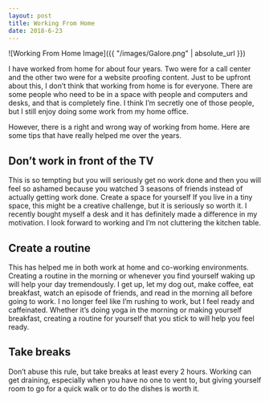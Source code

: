 ```yaml
---
layout: post
title: Working From Home
date: 2018-6-23
---
```


![Working From Home Image]({{ "/images/Galore.png" | absolute_url }})

I have worked from home for about four years. Two were for a call center and the other two were for a website proofing content. Just to be upfront about this, I don’t think that working from home is for everyone. There are some people who need to be in a space with people and computers and desks, and that is completely fine. I think I’m secretly one of those people, but I still enjoy doing some work from my home office.

However, there is a right and wrong way of working from home. Here are some tips that have really helped me over the years.

Don’t work in front of the TV
------

This is so tempting but you will seriously get no work done and then you will feel so ashamed because you watched 3 seasons of friends instead of actually getting work done. Create a space for yourself If you live in a tiny space, this might be a creative challenge, but it is seriously so worth it. I recently bought myself a desk and it has definitely made a difference in my motivation. I look forward to working and I’m not cluttering the kitchen table.

Create a routine
------

This has helped me in both work at home and co-working environments. Creating a routine in the morning or whenever you find yourself waking up will help your day tremendously. I get up, let my dog out, make coffee, eat breakfast, watch an episode of friends, and read in the morning all before going to work. I no longer feel like I’m rushing to work, but I feel ready and caffeinated. Whether it’s doing yoga in the morning or making yourself breakfast, creating a routine for yourself that you stick to will help you feel ready.

Take breaks
------

Don’t abuse this rule, but take breaks at least every 2 hours. Working can get draining, especially when you have no one to vent to, but giving yourself room to go for a quick walk or to do the dishes is worth it.
